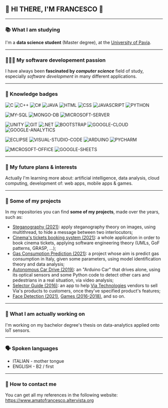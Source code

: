 ## 👋 HI THERE, I'M FRANCESCO 👋

<!--
**Amatofrancesco99/Amatofrancesco99** is a ✨ _special_ ✨ repository because its `README.md` (this file) appears on your GitHub profile.
-->

*** 
### 📚 What I am studying
I'm a **data science student** (Master degree), at the [University of Pavia](http://webing.unipv.eu/home/).

***
### 👨🏻‍💻 My software developement passion
I have always been **fascinated by *computer science*** field of study, especially *software development* in many different applications.

***
### 🏅 Knowledge badges
![C](https://img.shields.io/badge/C-00599C?style=for-the-badge&logo=c&logoColor=white)
![C++](https://img.shields.io/badge/C%2B%2B-00599C?style=for-the-badge&logo=c%2B%2B&logoColor=white)
![C#](https://img.shields.io/badge/C%23-239120?style=for-the-badge&logo=c-sharp&logoColor=white)
![JAVA](https://img.shields.io/badge/Java-ED8B00?style=for-the-badge&logo=java&logoColor=white)
![HTML](https://img.shields.io/badge/HTML-239120?style=for-the-badge&logo=html5&logoColor=white)
![CSS](https://img.shields.io/badge/CSS-239120?&style=for-the-badge&logo=css3&logoColor=white)
![JAVASCRIPT](https://img.shields.io/badge/JavaScript-F7DF1E?style=for-the-badge&logo=javascript&logoColor=black)
![PYTHON](https://img.shields.io/badge/Python-FFD43B?style=for-the-badge&logo=python&logoColor=darkgreen)

![MY-SQL](https://img.shields.io/badge/MySQL-00000F?style=for-the-badge&logo=mysql&logoColor=white)
![MONGO-DB](https://img.shields.io/badge/MongoDB-4EA94B?style=for-the-badge&logo=mongodb&logoColor=white)
![MICROSOFT-SERVER](https://img.shields.io/badge/Microsoft%20SQL%20Sever-CC2927?style=for-the-badge&logo=microsoft%20sql%20server&logoColor=white)

![UNITY](https://img.shields.io/badge/Unity-100000?style=for-the-badge&logo=unity&logoColor=white)
![GIT](https://img.shields.io/badge/Git-F05032?style=for-the-badge&logo=git&logoColor=white)
![.NET](https://img.shields.io/badge/.NET-5C2D91?style=for-the-badge&logo=dot-net&logoColor=white)
![BOOTSTRAP](https://img.shields.io/badge/Bootstrap-563D7C?style=for-the-badge&logo=bootstrap&logoColor=white)
![GOOGLE-CLOUD](https://img.shields.io/badge/Google_Cloud-4285F4?style=for-the-badge&logo=google-cloud&logoColor=white)
![GOOGLE-ANALYTICS](https://img.shields.io/badge/Google%20Analytics-E37400?style=for-the-badge&logo=google%20analytics&logoColor=white)

![ECLIPSE](https://img.shields.io/badge/Eclipse-2C2255?style=for-the-badge&logo=eclipse&logoColor=white)
![VISUAL-STUDIO-CODE](https://img.shields.io/badge/Visual_Studio_Code-0078D4?style=for-the-badge&logo=visual%20studio%20code&logoColor=white)
![ARDUINO](https://img.shields.io/badge/Arduino_IDE-00979D?style=for-the-badge&logo=arduino&logoColor=white)
![PYCHARM](https://img.shields.io/badge/pycharm-143?style=for-the-badge&logo=pycharm&logoColor=black&color=black&labelColor=green)

![MICROSOFT-OFFICE](https://img.shields.io/badge/Microsoft_Office-D83B01?style=for-the-badge&logo=microsoft-office&logoColor=white)
![GOOGLE-SHEETS](https://img.shields.io/badge/Google%20Sheets-34A853?style=for-the-badge&logo=google-sheets&logoColor=white)

*** 
### 🧐 My future plans & interests
Actually I'm learning more about: artificial intelligence, data analysis, cloud computing, development of: web apps, mobile apps & games.

***
### 🚀 Some of my projects
In my repositories you can find **some of my projects**, made over the years, such as:
- [Steganography (2021)](https://github.com/Amatofrancesco99/Steganography): apply steganography theory on images, using multithread, to hide a message between two interlocutors;
- [Cinema's tickets booking system (2021)](https://github.com/Amatofrancesco99/Progetto-F21): a whole application in order to book cinema tickets, applying software engineering theory (UMLs, GoF patterns, GRASP, ...); 
- [Gas Consumption Prediction (2021)](https://github.com/Amatofrancesco99/Gas_consumption-prediction): a project whose aim is predict gas consumption in Italy, given some parameters, using model identification theory and data analysis;
- [Autonomous Car Drive (2019)](https://github.com/Amatofrancesco99/Autonomous-Car-Drive): an "Arduino Car" that drives alone, using its optical sensors and some Python code to detect other cars and pedestrians in a real situation, via video analysis;
- [Selector Guide (2016)](https://github.com/Amatofrancesco99/Selector-Guide): an app to help [Via Technologies](https://www.viatech.com/en/) vendors to sell Via's products to customers, once they've specified product's features;
- [Face Detection (2021)](https://github.com/Amatofrancesco99/Face-Detection), [Games (2016-2018)](https://github.com/Amatofrancesco99/Games), and so on.

*** 
### 🔭 What I am actually working on 
I'm working on my bachelor degree's thesis on data-analytics applied onto IoT sensors.

*** 
### 🗣 Spoken languages
- ITALIAN - mother tongue
- ENGLISH - B2 / first

***
### 📲 How to contact me 
You can get all my references in the following website:  https://www.amatofrancesco.altervista.org
